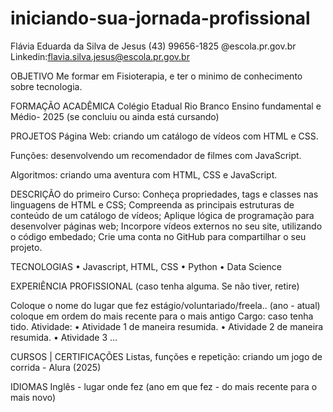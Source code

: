 # iniciando-sua-jornada-profissional
Flávia Eduarda da Silva de Jesus
(43) 99656-1825
@escola.pr.gov.br
Linkedin:flavia.silva.jesus@escola.pr.gov.br


OBJETIVO
Me formar em Fisioterapia, e ter o minimo de conhecimento sobre tecnologia.


FORMAÇÃO ACADÊMICA
Colégio Etadual Rio Branco Ensino fundamental e Médio- 2025 (se concluiu ou ainda está cursando)


PROJETOS Página Web: criando um catálogo de vídeos com HTML e CSS.

Funções: desenvolvendo um recomendador de filmes com JavaScript.

Algoritmos: criando uma aventura com HTML, CSS e JavaScript.

DESCRIÇÃO do primeiro Curso:  Conheça propriedades, tags e classes nas linguagens de HTML e CSS;
Compreenda as principais estruturas de conteúdo de um catálogo de vídeos;
Aplique lógica de programação para desenvolver páginas web;
Incorpore vídeos externos no seu site, utilizando o código embedado;
Crie uma conta no GitHub para compartilhar o seu projeto.


TECNOLOGIAS
    • Javascript, HTML, CSS
    • Python
    • Data Science


EXPERIÊNCIA PROFISSIONAL (caso tenha alguma. Se não tiver, retire)

Coloque o nome do lugar que fez estágio/voluntariado/freela.. (ano - atual) coloque em ordem do mais recente para o mais antigo
Cargo:  caso tenha tido.
Atividade:
    • Atividade 1 de maneira resumida.
    • Atividade 2 de maneira resumida.
    • Atividade 3 …



CURSOS | CERTIFICAÇÕES 
Listas, funções e repetição: criando um jogo de corrida - Alura (2025)


IDIOMAS
Inglês  - lugar onde fez (ano em que fez - do mais recente para o mais novo)
